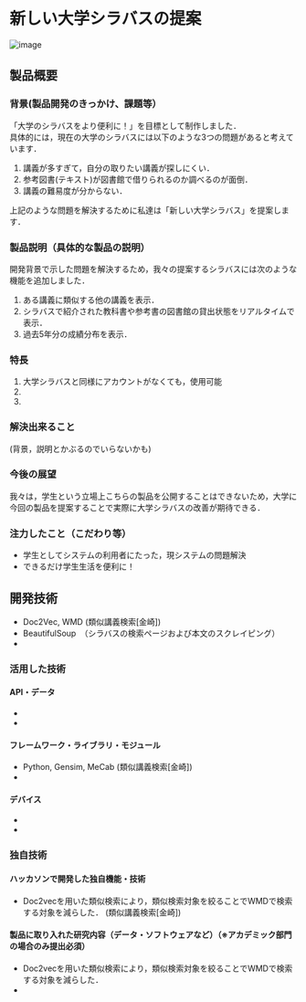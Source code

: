 # 新しい大学シラバスの提案

![image](https://user-images.githubusercontent.com/53786083/139504949-2c6bdbd5-baad-4755-8e27-55ac26e52425.png)

## 製品概要
### 背景(製品開発のきっかけ、課題等）
「大学のシラバスをより便利に！」を目標として制作しました．  
具体的には，現在の大学のシラバスには以下のような3つの問題があると考えています．

1. 講義が多すぎて，自分の取りたい講義が探しにくい．
2. 参考図書(テキスト)が図書館で借りられるのか調べるのが面倒．
3. 講義の難易度が分からない． 

上記のような問題を解決するために私達は「新しい大学シラバス」を提案します．



### 製品説明（具体的な製品の説明）
開発背景で示した問題を解決するため，我々の提案するシラバスには次のような機能を追加しました．

1. ある講義に類似する他の講義を表示．
2. シラバスで紹介された教科書や参考書の図書館の貸出状態をリアルタイムで表示．
3. 過去5年分の成績分布を表示．




### 特長
1. 大学シラバスと同様にアカウントがなくても，使用可能
2. 
3. 

### 解決出来ること
(背景，説明とかぶるのでいらないかも)

### 今後の展望
我々は，学生という立場上こちらの製品を公開することはできないため，大学に今回の製品を提案することで実際に大学シラバスの改善が期待できる．

### 注力したこと（こだわり等）
* 学生としてシステムの利用者にたった，現システムの問題解決
* できるだけ学生生活を便利に！

## 開発技術
* Doc2Vec, WMD (類似講義検索[金崎])
* BeautifulSoup　（シラバスの検索ページおよび本文のスクレイピング）
* 

### 活用した技術
#### API・データ
* 
* 

#### フレームワーク・ライブラリ・モジュール
* Python, Gensim, MeCab (類似講義検索[金崎])
* 

#### デバイス
* 
* 

### 独自技術
#### ハッカソンで開発した独自機能・技術
* Doc2vecを用いた類似検索により，類似検索対象を絞ることでWMDで検索する対象を減らした． (類似講義検索[金崎])


#### 製品に取り入れた研究内容（データ・ソフトウェアなど）（※アカデミック部門の場合のみ提出必須）
* Doc2vecを用いた類似検索により，類似検索対象を絞ることでWMDで検索する対象を減らした．
* 
